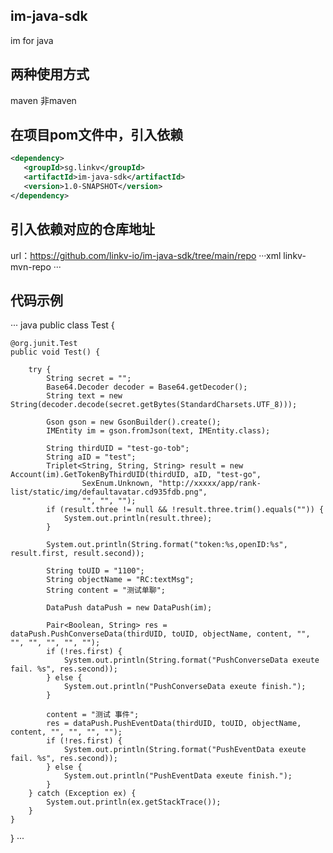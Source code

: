 ## im-java-sdk
im for java

## 两种使用方式
 maven
 非maven

## 在项目pom文件中，引入依赖

```xml
<dependency>
   <groupId>sg.linkv</groupId>
   <artifactId>im-java-sdk</artifactId>
   <version>1.0-SNAPSHOT</version>
</dependency>
```
## 引入依赖对应的仓库地址
url：https://github.com/linkv-io/im-java-sdk/tree/main/repo
···xml
<repositories>
 <repository>
  <id>linkv-mvn-repo</id>
  <url></url>
 </repository>
</repositories>
···

## 代码示例
··· java
public class Test {

    @org.junit.Test
    public void Test() {

        try {
            String secret = "";
            Base64.Decoder decoder = Base64.getDecoder();
            String text = new String(decoder.decode(secret.getBytes(StandardCharsets.UTF_8)));

            Gson gson = new GsonBuilder().create();
            IMEntity im = gson.fromJson(text, IMEntity.class);

            String thirdUID = "test-go-tob";
            String aID = "test";
            Triplet<String, String, String> result = new Account(im).GetTokenByThirdUID(thirdUID, aID, "test-go",
                    SexEnum.Unknown, "http://xxxxx/app/rank-list/static/img/defaultavatar.cd935fdb.png",
                    "", "", "");
            if (result.three != null && !result.three.trim().equals("")) {
                System.out.println(result.three);
            }

            System.out.println(String.format("token:%s,openID:%s", result.first, result.second));

            String toUID = "1100";
            String objectName = "RC:textMsg";
            String content = "测试单聊";

            DataPush dataPush = new DataPush(im);

            Pair<Boolean, String> res = dataPush.PushConverseData(thirdUID, toUID, objectName, content, "", "", "", "", "", "");
            if (!res.first) {
                System.out.println(String.format("PushConverseData exeute fail. %s", res.second));
            } else {
                System.out.println("PushConverseData exeute finish.");
            }

            content = "测试 事件";
            res = dataPush.PushEventData(thirdUID, toUID, objectName, content, "", "", "", "");
            if (!res.first) {
                System.out.println(String.format("PushEventData exeute fail. %s", res.second));
            } else {
                System.out.println("PushEventData exeute finish.");
            }
        } catch (Exception ex) {
            System.out.println(ex.getStackTrace());
        }
    }


}
···
